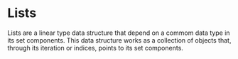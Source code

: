 # Lists

Lists are a linear type data structure that depend on a commom data type in its set components. This data structure works as a collection of objects that, through its iteration or indices, points to its set components.